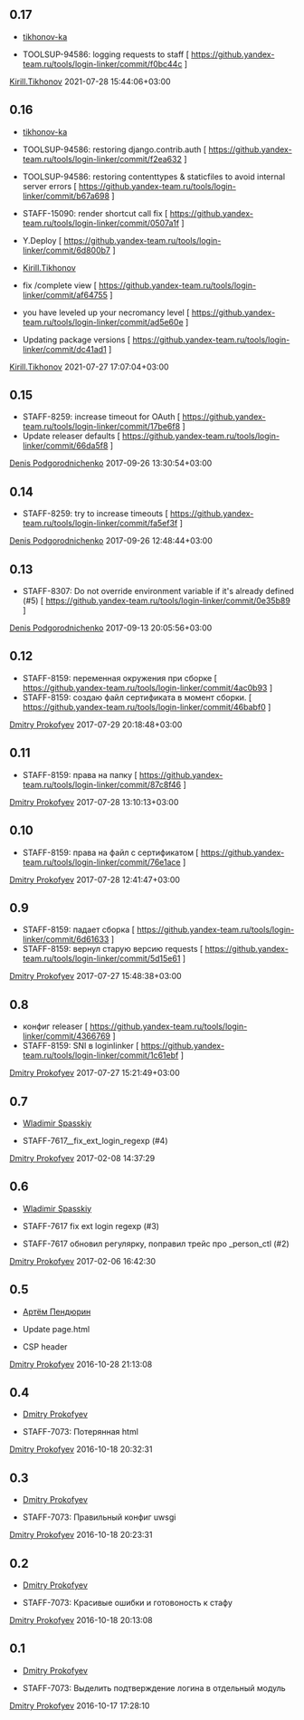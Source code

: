 0.17
----

* [tikhonov-ka](http://staff/tikhonov-ka@yandex-team.ru)

 * TOOLSUP-94586: logging requests to staff  [ https://github.yandex-team.ru/tools/login-linker/commit/f0bc44c ]

[Kirill.Tikhonov](http://staff/tikhonov-ka@yandex-team.ru) 2021-07-28 15:44:06+03:00

0.16
----

* [tikhonov-ka](http://staff/tikhonov-ka@yandex-team.ru)

 * TOOLSUP-94586: restoring django.contrib.auth                                         [ https://github.yandex-team.ru/tools/login-linker/commit/f2ea632 ]
 * TOOLSUP-94586: restoring contenttypes & staticfiles to avoid internal server errors  [ https://github.yandex-team.ru/tools/login-linker/commit/b67a698 ]
 * STAFF-15090: render shortcut call fix                                                [ https://github.yandex-team.ru/tools/login-linker/commit/0507a1f ]
 * Y.Deploy                                                                             [ https://github.yandex-team.ru/tools/login-linker/commit/6d800b7 ]

* [Kirill.Tikhonov](http://staff/tikhonov-ka@yandex-team.ru)

 * fix /complete view                         [ https://github.yandex-team.ru/tools/login-linker/commit/af64755 ]
 * you have leveled up your necromancy level  [ https://github.yandex-team.ru/tools/login-linker/commit/ad5e60e ]
 * Updating package versions                  [ https://github.yandex-team.ru/tools/login-linker/commit/dc41ad1 ]

[Kirill.Tikhonov](http://staff/tikhonov-ka@yandex-team.ru) 2021-07-27 17:07:04+03:00

0.15
----
 * STAFF-8259: increase timeout for OAuth  [ https://github.yandex-team.ru/tools/login-linker/commit/17be6f8 ]
 * Update releaser defaults                [ https://github.yandex-team.ru/tools/login-linker/commit/66da5f8 ]

[Denis Podgorodnichenko](http://staff/denis-p@yandex-team.ru) 2017-09-26 13:30:54+03:00

0.14
----
 * STAFF-8259: try to increase timeouts  [ https://github.yandex-team.ru/tools/login-linker/commit/fa5ef3f ]

[Denis Podgorodnichenko](http://staff/denis-p@yandex-team.ru) 2017-09-26 12:48:44+03:00

0.13
----
 * STAFF-8307: Do not override environment variable if it's already defined (#5)  [ https://github.yandex-team.ru/tools/login-linker/commit/0e35b89 ]

[Denis Podgorodnichenko](http://staff/denis-p@yandex-team.ru) 2017-09-13 20:05:56+03:00

0.12
----
 * STAFF-8159: переменная окружения при сборке           [ https://github.yandex-team.ru/tools/login-linker/commit/4ac0b93 ]
 * STAFF-8159: создаю файл сертификата в момент сборки.  [ https://github.yandex-team.ru/tools/login-linker/commit/46babf0 ]

[Dmitry Prokofyev](http://staff/dmirain@yandex-team.ru) 2017-07-29 20:18:48+03:00

0.11
----
 * STAFF-8159: права на папку  [ https://github.yandex-team.ru/tools/login-linker/commit/87c8f46 ]

[Dmitry Prokofyev](http://staff/dmirain@yandex-team.ru) 2017-07-28 13:10:13+03:00

0.10
----
 * STAFF-8159: права на файл с сертификатом  [ https://github.yandex-team.ru/tools/login-linker/commit/76e1ace ]

[Dmitry Prokofyev](http://staff/dmirain@yandex-team.ru) 2017-07-28 12:41:47+03:00

0.9
---
 * STAFF-8159: падает сборка                  [ https://github.yandex-team.ru/tools/login-linker/commit/6d61633 ]
 * STAFF-8159: вернул старую версию requests  [ https://github.yandex-team.ru/tools/login-linker/commit/5d15e61 ]

[Dmitry Prokofyev](http://staff/dmirain@yandex-team.ru) 2017-07-27 15:48:38+03:00

0.8
---
 * конфиг releaser                [ https://github.yandex-team.ru/tools/login-linker/commit/4366769 ]
 * STAFF-8159: SNI в loginlinker  [ https://github.yandex-team.ru/tools/login-linker/commit/1c61ebf ]

[Dmitry Prokofyev](http://staff/dmirain@yandex-team.ru) 2017-07-27 15:21:49+03:00

0.7
---

* [Wladimir Spasskiy](http://staff/wlame@yandex-team.ru)

 * STAFF\-7617\_\_fix\_ext\_login\_regexp \(\#4\)

[Dmitry Prokofyev](http://staff/dmirain@yandex-team.ru) 2017-02-08 14:37:29

0.6
---

* [Wladimir Spasskiy](http://staff/wlame@yandex-team.ru)

 * STAFF\-7617  fix ext login regexp \(\#3\)
 * STAFF\-7617 обновил регулярку, поправил трейс про \_person\_ctl \(\#2\)

[Dmitry Prokofyev](http://staff/dmirain@yandex-team.ru) 2017-02-06 16:42:30

0.5
---

* [Артём Пендюрин](http://staff/ertema@yandex-team.ru)

 * Update page\.html
 * CSP header

[Dmitry Prokofyev](http://staff/dmirain@yandex-team.ru) 2016-10-28 21:13:08

0.4
---

* [Dmitry Prokofyev](http://staff/dmirain@yandex-team.ru)

 * STAFF\-7073: Потерянная html

[Dmitry Prokofyev](http://staff/dmirain@yandex-team.ru) 2016-10-18 20:32:31

0.3
---

* [Dmitry Prokofyev](http://staff/dmirain@yandex-team.ru)

 * STAFF\-7073: Правильный конфиг uwsgi

[Dmitry Prokofyev](http://staff/dmirain@yandex-team.ru) 2016-10-18 20:23:31

0.2
---

* [Dmitry Prokofyev](http://staff/dmirain@yandex-team.ru)

 * STAFF\-7073: Красивые ошибки и готовоность к стафу

[Dmitry Prokofyev](http://staff/dmirain@yandex-team.ru) 2016-10-18 20:13:08

0.1
---

* [Dmitry Prokofyev](http://staff/dmirain@yandex-team.ru)

 * STAFF\-7073: Выделить подтверждение логина в отдельный модуль

[Dmitry Prokofyev](http://staff/dmirain@yandex-team.ru) 2016-10-17 17:28:10

